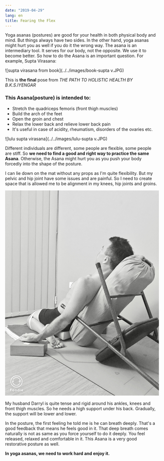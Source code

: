 ```yaml
---
date: "2019-04-29"
lang: en
title: Fearing the Flex
---
```


Yoga asanas (postures) are good for your health in both physical body and mind. But things always have two sides. In the other hand, yoga asanas might hurt you as well if you do it the wrong way. The asana is an intermediary tool. It serves for our body, not the opposite. We use it to become better. So how to do the Asana is an important question. For example, Supta Virasana:

![supta virasana from book](../../images/book-supta v.JPG)

This is **the final** pose from _THE PATH TO HOLISTIC HEALTH BY B.K.S.IYENGAR_

### This Asana(posture) is intended to:

* Stretch the quadriceps femoris (front thigh muscles)
* Build the arch of the feet
* Open the groin and chest
* Relax the lower back and relieve lower back pain
* It's useful in case of acidity, rheumatism, disorders of the ovaries etc.

![lulu supta virasana](../../images/lulu-supta v.JPG)

Different individuals are different, some people are flexible, some people are stiff. So **we need to find a good and right way to practice the same Asana**. Otherwise, the Asana might hurt you as you push your body forcedly into the shape of the posture.

I can lie down on the mat without any props as I'm quite flexibility. But my pelvic and hip joint have some issues and are painful. So I need to create space that is allowed me to be alignment  in my knees, hip joints and groins.

![how a less flexible man does supta virasana](../../images/daz-suptav.jpg)

My husband Darryl is quite tense and rigid around his ankles, knees and front thigh muscles. So he needs a high support under his back. Gradually, the support will be lower and lower.

In the posture, the first feeling he told me is he can breath deeply. That's a good feedback that means he feels good in it. That deep breath comes naturally is not as same as you force yourself to do it deeply. You feel released, relaxed and comfortable in it. This Asana is a very good restorative posture as well.

**In yoga asanas, we need to work hard and enjoy it.**
